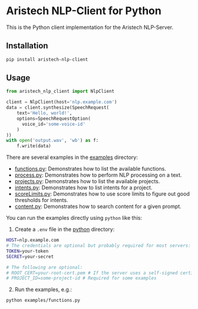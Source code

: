 # Aristech NLP-Client for Python

This is the Python client implementation for the Aristech NLP-Server.

## Installation

```bash
pip install aristech-nlp-client
```

## Usage

```python
from aristech_nlp_client import NlpClient

client = NlpClient(host='nlp.example.com')
data = client.synthesize(SpeechRequest(
    text='Hello, world!',
    options=SpeechRequestOption(
      voice_id='some-voice-id'
    )
))
with open('output.wav', 'wb') as f:
    f.write(data)
```

There are several examples in the [examples](.) directory:

- [functions.py](https://github.com/aristech-de/nlp-clients/blob/main/python/examples/models.py): Demonstrates how to list the available functions.
- [process.py](https://github.com/aristech-de/nlp-clients/blob/main/python/examples/process.py): Demonstrates how to perform NLP processing on a text.
- [projects.py](https://github.com/aristech-de/nlp-clients/blob/main/python/examples/projects.py): Demonstrates how to list the available projects.
- [intents.py](https://github.com/aristech-de/nlp-clients/blob/main/python/examples/intents.py): Demonstrates how to list intents for a project.
- [scoreLimits.py](https://github.com/aristech-de/nlp-clients/blob/main/python/examples/scoreLimits.py): Demonstrates how to use score limits to figure out good thresholds for intents.
- [content.py](https://github.com/aristech-de/nlp-clients/blob/main/python/examples/content.py): Demonstrates how to search content for a given prompt.

You can run the examples directly using `python` like this:

1. Create a `.env` file in the [python](.) directory:

```sh
HOST=nlp.example.com
# The credentials are optional but probably required for most servers:
TOKEN=your-token
SECRET=your-secret

# The following are optional:
# ROOT_CERT=your-root-cert.pem # If the server uses a self-signed certificate
# PROJECT_ID=some-project-id # Required for some examples
```

2. Run the examples, e.g.:

```sh
python examples/functions.py
```
